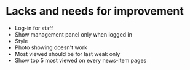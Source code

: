 # Lacks and needs for improvement

* Log-in for staff
* Show management panel only when logged in
* Style
* Photo showing doesn't work
* Most viewed should be for last weak only
* Show top 5 most viewed on every news-item pages
